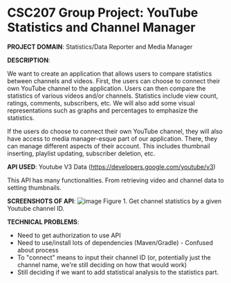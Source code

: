 # CSC207 Group Project: YouTube Statistics and Channel Manager


**PROJECT DOMAIN**: Statistics/Data Reporter and Media Manager

**DESCRIPTION**:

We want to create an application that allows users to compare statistics between channels and videos. First, the users can choose to connect their own YouTube channel to the application. Users can then compare the statistics of various videos and/or channels. Statistics include view count, ratings, comments, subscribers, etc. We will also add some visual representations such as graphs and percentages to emphasize the statistics.

If the users do choose to connect their own YouTube channel, they will also have access to media manager-esque part of our application. There, they can manage different aspects of their account. This includes thumbnail inserting, playlist updating, subscriber deletion, etc.

**API USED**: Youtube V3 Data (https://developers.google.com/youtube/v3)

This API has many functionalities. From retrieving video and channel data to setting thumbnails.

**SCREENSHOTS OF API**:
![image](https://github.com/caratooo/207-Youtube/assets/107289876/da0e34c7-2f15-4e7e-a945-0180750a32a7)
Figure 1. Get channel statistics by a given Youtube channel ID.

**TECHNICAL PROBLEMS**:

- Need to get authorization to use API
- Need to use/install lots of dependencies (Maven/Gradle) - Confused about process
- To "connect" means to input their channel ID (or, potentially just the channel name, we're still deciding on how that would work)
- Still deciding if we want to add statistical analysis to the statistics part.
